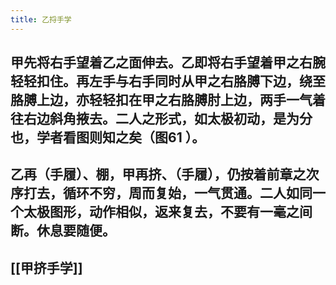 ```yaml
---
title: 乙捋手学
---
```


## 甲先将右手望着乙之面伸去。乙即将右手望着甲之右腕轻轻扣住。再左手与右手同时从甲之右胳膊下边，绕至胳膊上边，亦轻轻扣在甲之右胳膊肘上边，两手一气着往右边斜角掖去。二人之形式，如太极初动，是为分也，学者看图则知之矣（图61 ）。
## 乙再（手履）、棚，甲再挤、（手履），仍按着前章之次序打去，循环不穷，周而复始，一气贯通。二人如同一个太极图形，动作相似，返来复去，不要有一毫之间断。休息要随便。
## [[甲挤手学]]
